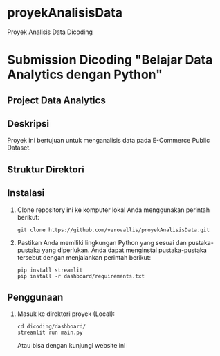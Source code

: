 # proyekAnalisisData
Proyek Analisis Data Dicoding

# Submission Dicoding "Belajar Data Analytics dengan Python"

## Project Data Analytics

## Deskripsi

Proyek ini bertujuan untuk menganalisis data pada E-Commerce Public Dataset. 

## Struktur Direktori


## Instalasi

1. Clone repository ini ke komputer lokal Anda menggunakan perintah berikut:

   ```shell
   git clone https://github.com/verovallis/proyekAnalisisData.git
   ```

2. Pastikan Anda memiliki lingkungan Python yang sesuai dan pustaka-pustaka yang diperlukan. Anda dapat menginstal pustaka-pustaka tersebut dengan menjalankan perintah berikut:

   ```shell
   pip install streamlit
   pip install -r dashboard/requirements.txt
   ```

## Penggunaan

1. Masuk ke direktori proyek (Local):

   ```shell
   cd dicoding/dashboard/
   streamlit run main.py
   ```

   Atau bisa dengan kunjungi website ini 
